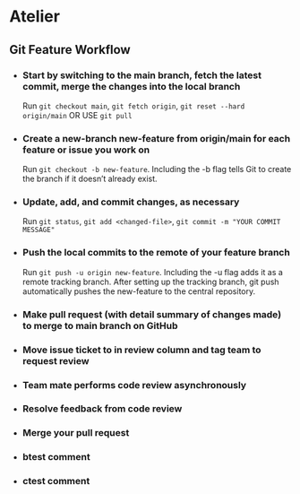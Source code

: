 # Atelier

## Git Feature Workflow
  * ### Start by switching to the main branch, fetch the latest commit, merge the changes into the local branch
      Run
      `git checkout main`,
      `git fetch origin`,
      `git reset --hard origin/main` OR USE `git pull`
  * ### Create a new-branch new-feature from origin/main for each feature or issue you work on
      Run `git checkout -b new-feature`. Including the -b flag tells Git to create the branch if it doesn’t already exist.
  * ### Update, add, and commit changes, as necessary
      Run `git status`,
      `git add <changed-file>`,
      `git commit -m "YOUR COMMIT MESSAGE"`
  * ### Push the local commits to the remote of your feature branch
      Run `git push -u origin new-feature`. Including the -u flag adds it as a remote tracking branch. After setting up the tracking branch, git push  automatically pushes the new-feature to the central repository.
  * ### Make pull request (with detail summary of changes made) to merge to main branch on GitHub
  * ### Move issue ticket to in review column and tag team to request review
  * ### Team mate performs code review asynchronously
  * ### Resolve feedback from code review
  * ### Merge your pull request

 * ### btest comment

 * ### ctest comment
